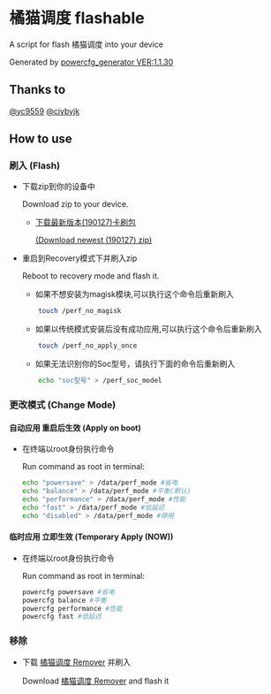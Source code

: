 # 橘猫调度 flashable
A script for flash 橘猫调度 into your device

Generated by [powercfg_generator VER:1.1.30](https://github.com/cjybyjk/powercfg_generator)

## Thanks to
[@yc9559](https://github.com/yc9559)
[@cjybyjk](https://github.com/cjybyjk)

## How to use
### 刷入 (Flash)
-   下载zip到你的设备中 

    Download zip to your device.
	- [下载最新版本(190127)卡刷包](橘猫调度.Installer.190127.zip) 

		[(Download newest (190127) zip)](橘猫调度.Installer.190127.zip)
-   重启到Recovery模式下并刷入zip

    Reboot to recovery mode and flash it.
	- 如果不想安装为magisk模块,可以执行这个命令后重新刷入 
	```bash
		touch /perf_no_magisk
	```
	- 如果以传统模式安装后没有成功应用,可以执行这个命令后重新刷入
	```bash
		touch /perf_no_apply_once
	```
	- 如果无法识别你的Soc型号，请执行下面的命令后重新刷入
	```bash
		echo "soc型号" > /perf_soc_model
	```
### 更改模式 (Change Mode)
#### 自动应用 重启后生效 (Apply on boot)
-   在终端以root身份执行命令

	Run command as root in terminal:
	```bash
	echo "powersave" > /data/perf_mode #省电
	echo "balance" > /data/perf_mode #平衡(默认)
	echo "performance" > /data/perf_mode #性能
	echo "fast" > /data/perf_mode #低延迟
	echo "disabled" > /data/perf_mode #停用
	```

#### 临时应用 立即生效 (Temporary Apply (NOW))
-   在终端以root身份执行命令

    Run command as root in terminal: 
    ```bash
	powercfg powersave #省电
	powercfg balance #平衡
	powercfg performance #性能
	powercfg fast #低延迟
    ```

### 移除
-	下载 [橘猫调度 Remover](橘猫调度.Remover.zip) 并刷入

	Download [橘猫调度 Remover](橘猫调度.Remover.zip) and flash it
